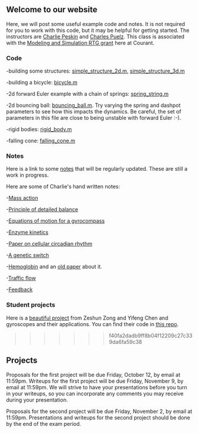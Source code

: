 ## Welcome to our website

Here, we will post some useful example code and notes.  It is not required for you to work with this code, but it may be helpful for getting started.  The instructors are [Charlie Peskin](https://www.math.nyu.edu/faculty/peskin/) and [Charles Puelz](https://cpuelz.github.io/).  This class is associated with the [Modeling and Simulation RTG grant](https://math.nyu.edu/dynamic/research/pages/research-and-training-group-mathematical-modeling-and-simulation/) here at Courant.

### Code

-building some structures: [simple_structure_2d.m](simple_structure_2d.m), [simple_structure_3d.m](simple_structure_3d.m)

-building a bicycle: [bicycle.m](bicycle.m)

-2d forward Euler example with a chain of springs: [spring_string.m](spring_string.m)

-2d bouncing ball: [bouncing_ball.m](bouncing_ball.m).  Try varying the spring and dashpot parameters to see how this impacts the dynamics.  Be careful, the set of parameters in this file are close to being unstable with forward Euler :-).

-rigid bodies: [rigid_body.m](rigid_body.m)

-falling cone: [falling_cone.m](falling_cone.m)

### Notes

Here is a link to some [notes](notes_MATH395.pdf) that will be regularly updated.  These are still a work in progress.

Here are some of Charlie's hand written notes:

-[Mass action](mass_action.pdf)

-[Principle of detailed balance](principle_of_detailed_balance.pdf)

-[Equations of motion for a gyrocompass](gyrocompass.pdf)

-[Enzyme kinetics](enzyme_kinetics.pdf)

-[Paper on cellular circadian rhythm](WangPeskinPhysRevE.97.062416.pdf)

-[A genetic switch](genetic_switch.pdf)

-[Hemoglobin](hemeoglobin.pdf) and an [old paper](monod_wyman_changeaux_allosteric.pdf) about it.

-[Traffic flow](traffic_simulation_notes.pdf)

-[Feedback](feedback_notes.pdf)

### Student projects

Here is a [beautiful project](gyroscope_Final_Paper.pdf) from Zeshun Zong and Yifeng Chen and gyroscopes and their applications.  You can find their code in [this repo](https://github.com/zeshunzong/A_series_of_experiments_based_on_gyroscope).
>>>>>>> f40fa2dadb9ff8b04f12209c27c339da6fa59c38

## Projects

Proposals for the first project will be due Friday, October 12, by email at 11:59pm.  Writeups for the first project will be due Friday, November 9, by email at 11:59pm.  We will strive to have your presentations before you turn in your writeups, so you can incorporate any comments you may receive during your presentation.

Proposals for the second project will be due Friday, November 2, by email at 11:59pm.  Presentations and writeups for the second project should be done by the end of the exam period.

